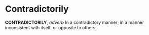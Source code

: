 # Contradictorily

**CONTRADICTORILY**, _adverb_ In a contradictory manner; in a manner inconsistent with itself, or opposite to others.
